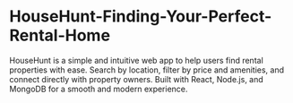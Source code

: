 # HouseHunt-Finding-Your-Perfect-Rental-Home
HouseHunt is a simple and intuitive web app to help users find rental properties with ease. Search by location, filter by price and amenities, and connect directly with property owners. Built with React, Node.js, and MongoDB for a smooth and modern experience.
